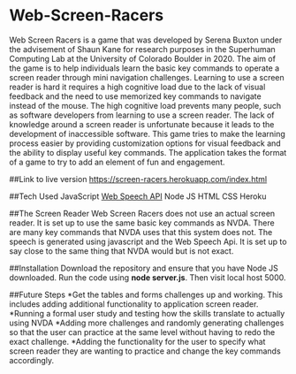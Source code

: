 # Web-Screen-Racers
Web Screen Racers is a game that was developed by Serena Buxton under the advisement of Shaun Kane for research purposes in the Superhuman Computing Lab at the University of Colorado Boulder in 2020. The aim of the game is to help individuals learn the basic key commands to operate a screen reader through mini navigation challenges. 
Learning to use a screen reader is hard it requires a high cognitive load due to the lack of visual feedback and the need to use memorized key commands to navigate instead of the mouse. The high cognitive load prevents many people, such as software developers from learning to use a screen reader. The lack of knowledge around a screen reader is unfortunate because it leads to the development of inaccessible software. This game tries to make the learning process easier by providing customization options for visual feedback and the ability to display useful key commands. The application takes the format of a game to try to add an element of fun and engagement.

##Link to live version
https://screen-racers.herokuapp.com/index.html

##Tech Used
JavaScript 
[Web Speech API](https://developer.mozilla.org/en-US/docs/Web/API/Web_Speech_API/Using_the_Web_Speech_API)
Node JS
HTML 
CSS
Heroku

##The Screen Reader
Web Screen Racers does not use an actual screen reader. It is set up to use the same basic key commands as NVDA. There are many key commands that NVDA uses that this system does not. The speech is generated using javascript and the Web Speech Api. It is set up to say close to the same thing that NVDA would but is not exact.

##Installation 
Download the repository and ensure that you have Node JS downloaded. Run the code using **node server.js**. Then visit local host 5000.

##Future Steps
*Get the tables and forms challenges up and working. This includes adding additional functionality to application screen reader. 
*Running a formal user study and testing how the skills translate to actually using NVDA 
*Adding more challenges and randomly generating challenges so that the user can practice at the same level without having to redo the exact challenge.
*Adding the functionality for the user to specify what screen reader they are wanting to practice and change the key commands accordingly.